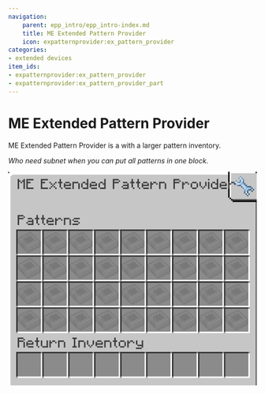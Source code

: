 ```yaml
---
navigation:
    parent: epp_intro/epp_intro-index.md
    title: ME Extended Pattern Provider
    icon: expatternprovider:ex_pattern_provider
categories:
- extended devices
item_ids:
- expatternprovider:ex_pattern_provider
- expatternprovider:ex_pattern_provider_part
---
```


# ME Extended Pattern Provider

<Row gap="20">
<BlockImage id="expatternprovider:ex_pattern_provider" scale="8"></BlockImage>
<BlockImage id="expatternprovider:ex_pattern_provider" p:push_direction="up" scale="8"></BlockImage>
<GameScene zoom="8" background="transparent">
  <ImportStructure src="../structure/cable_ex_pattern_provider.snbt"></ImportStructure>
</GameScene>
</Row>

ME Extended Pattern Provider is a <ItemLink id="ae2:pattern_provider" /> with a larger 
pattern inventory.

*Who need subnet when you can put all patterns in one block.*

![EPPGui](../pic/epp_gui.png)
